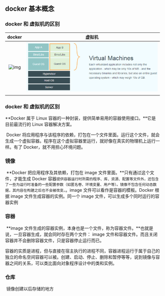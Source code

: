 ## docker 基本概念



### docker 和 虚拟机的区别

|                            docker                            |                            虚拟机                            |
| :----------------------------------------------------------: | :----------------------------------------------------------: |
| ![img](https://hijiangtao.github.io/assets/in-post/2018-04-17-Docker-in-Action-2.png) | ![img](assets/2018-04-17-Docker-in-Action-1-20181018183549564.png) |
|                                                              |                                                              |



### docker 和 虚拟机的区别

**Docker 属于 Linux 容器的一种封装，提供简单易用的容器使用接口。**它是目前最流行的 Linux 容器解决方案。

​	Docker 将应用程序与该程序的依赖，打包在一个文件里面。运行这个文件，就会生成一个虚拟容器。程序在这个虚拟容器里运行，就好像在真实的物理机上运行一样。有了 Docker，就不用担心环境问题。

### 镜像

​	**Docker 把应用程序及其依赖，打包在 image 文件里面。**只有通过这个文件，才能生成 Docker 容器`提供容器运行时所需的程序、库、资源、配置等文件外，还包含了一些为运行时准备的一些配置参数（如匿名卷、环境变量、用户等）。镜像不包含任何动态数据，其内容在构建之后也不会被改变。`。image 文件可以看作是容器的模板。Docker 根据 image 文件生成容器的实例。同一个 image 文件，可以生成多个同时运行的容器实例

### 容器

​	**image 文件生成的容器实例，本身也是一个文件，称为容器文件。**也就是说，一旦容器生成，就会同时存在两个文件： image 文件和容器文件。而且关闭容器并不会删除容器文件，只是容器停止运行而已。

​	容器的实质是进程，但与直接在宿主执行的进程不同，容器进程运行于属于自己的独立的命名空间容器可以被。创建、启动、停止、删除和暂停等等，说到镜像与容器之间的关系，可以类比面向对象程序设计中的类和实例。

### 仓库

​	镜像创建以后存储的地方

